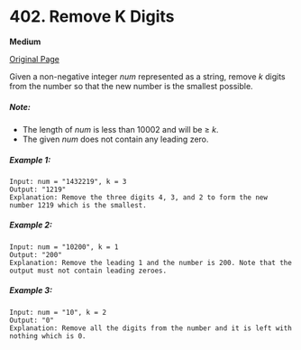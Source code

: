 # 402. Remove K Digits

**Medium**

[Original Page](https://leetcode.com/problems/remove-k-digits/)

Given a non-negative integer _num_ represented as a string, remove _k_ digits from the number so that the new number is the smallest possible.

##### Note:
- The length of _num_ is less than 10002 and will be ≥ _k_.
- The given _num_ does not contain any leading zero.

##### Example 1:
```
Input: num = "1432219", k = 3
Output: "1219"
Explanation: Remove the three digits 4, 3, and 2 to form the new number 1219 which is the smallest.
```

##### Example 2:
```
Input: num = "10200", k = 1
Output: "200"
Explanation: Remove the leading 1 and the number is 200. Note that the output must not contain leading zeroes.
```

##### Example 3:
```
Input: num = "10", k = 2
Output: "0"
Explanation: Remove all the digits from the number and it is left with nothing which is 0.
```
